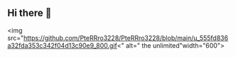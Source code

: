 ## Hi there 👋

<img src="https://github.com/PteRRro3228/PteRRro3228/blob/main/u_555fd836a32fda353c342f04d13c90e9_800.gif<" alt=" the unlimited"width="600">
